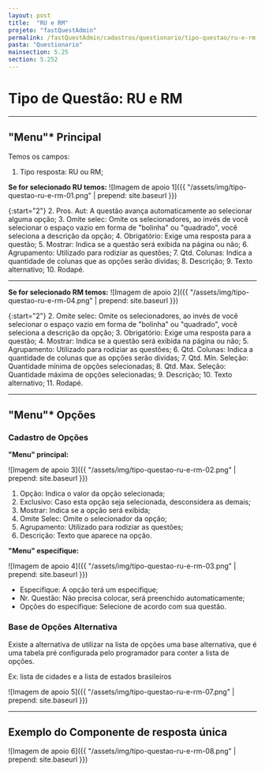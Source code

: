 ```yaml
---
layout: post
title:  "RU e RM"
projeto: "fastQuestAdmin"
permalink: /fastQuestAdmin/cadastros/questionario/tipo-questao/ru-e-rm
pasta: "Questionario"
mainsection: 5.25
section: 5.252
---
```

# Tipo de Questão: RU e RM

----

## "Menu"* Principal

Temos os campos:
1. Tipo resposta: RU ou RM;

**Se for selecionado RU temos:**
![Imagem de apoio 1]({{ "/assets/img/tipo-questao-ru-e-rm-01.png" | prepend: site.baseurl }})

{:start="2"}
2. Pros. Aut: A questão avança automaticamente ao selecionar alguma opção;
3. Omite selec: Omite os selecionadores, ao invés de você selecionar o espaço vazio em forma de "bolinha" ou "quadrado", você seleciona a descrição da opção;
4. Obrigatório: Exige uma resposta para a questão;
5. Mostrar: Indica se a questão será exibida na página ou não;
6. Agrupamento: Utilizado para rodiziar as questões;
7. Qtd. Colunas: Indica a quantidade de colunas que as opções serão dividas;
8. Descrição;
9. Texto alternativo;
10. Rodapé.

----

**Se for selecionado RM temos:**
![Imagem de apoio 2]({{ "/assets/img/tipo-questao-ru-e-rm-04.png" | prepend: site.baseurl }})

{:start="2"}
2. Omite selec: Omite os selecionadores, ao invés de você selecionar o espaço vazio em forma de "bolinha" ou "quadrado", você seleciona a descrição da opção;
3. Obrigatório: Exige uma resposta para a questão;
4. Mostrar: Indica se a questão será exibida na página ou não;
5. Agrupamento: Utilizado para rodiziar as questões;
6. Qtd. Colunas: Indica a quantidade de colunas que as opções serão dividas;
7. Qtd. Mín. Seleção: Quantidade mínima de opções selecionadas;
8. Qtd. Max. Seleção: Quantidade máxima de opções selecionadas;
9. Descrição;
10. Texto alternativo;
11. Rodapé.

----

## "Menu"* Opções

### Cadastro de Opções

**"Menu" principal:**

![Imagem de apoio 3]({{ "/assets/img/tipo-questao-ru-e-rm-02.png" | prepend: site.baseurl }})
1. Opção: Indica o valor da opção selecionada;
2. Exclusivo: Caso esta opção seja selecionada, desconsidera as demais;
3. Mostrar: Indica se a opção será exibida;
4. Omite Selec: Omite o selecionador da opção;
5. Agrupamento: Utilizado para rodiziar as questões;
6. Descrição: Texto que aparece na opção.

**"Menu" especifique:**

![Imagem de apoio 4]({{ "/assets/img/tipo-questao-ru-e-rm-03.png" | prepend: site.baseurl }})
- Especifique: A opção terá um especifique;
- Nr. Questão: Não precisa colocar, será preenchido automaticamente;
- Opções do especifique: Selecione de acordo com sua questão.

### Base de Opções Alternativa

Existe a alternativa de utilizar na lista de opções uma base alternativa, que é uma tabela pré configurada pelo programador para conter a lista de opções.

Ex: lista de cidades e a lista de estados brasileiros

![Imagem de apoio 5]({{ "/assets/img/tipo-questao-ru-e-rm-07.png" | prepend: site.baseurl }})

----

## Exemplo do Componente de resposta única

![Imagem de apoio 6]({{ "/assets/img/tipo-questao-ru-e-rm-08.png" | prepend: site.baseurl }})
